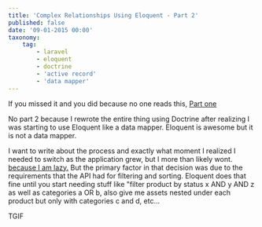```yaml
---
title: 'Complex Relationships Using Eloquent - Part 2'
published: false
date: '09-01-2015 00:00'
taxonomy:
    tag:
        - laravel
        - eloquent
        - doctrine
        - 'active record'
        - 'data mapper'
---
```


If you missed it and you did because no one reads this, [Part one](http://mattgreen.co/blog/eloquent-relationships)

No part 2 because I rewrote the entire thing using Doctrine after realizing I was starting to use Eloquent like a data mapper. Eloquent is awesome but it is not a data mapper.

I want to write about the process and exactly what moment I realized I needed to switch as the application grew, but I more than likely wont. [because I am lazy.](http://i1.kym-cdn.com/photos/images/original/000/516/329/9a0.gif) But the primary factor in that decision was due to the requirements that the API had for filtering and sorting. Eloquent does that fine until you start needing stuff like "filter product by status x AND y AND z as well as categories a OR b, also give me assets nested under each product but only with categories c and d, etc...

TGIF